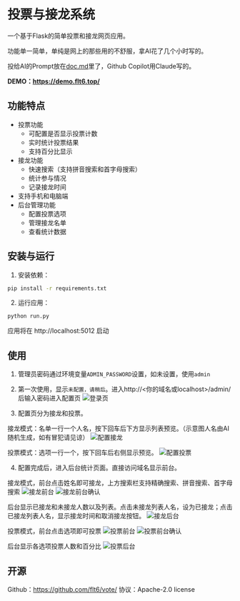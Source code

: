 # 投票与接龙系统

一个基于Flask的简单投票和接龙网页应用。

功能单一简单，单纯是网上的那些用的不舒服，拿AI花了几个小时写的。

投给AI的Prompt放在[doc.md](doc.md)里了，Github Copilot用Claude写的。

**DEMO：https://demo.flt6.top/**


## 功能特点

- 投票功能
  - 可配置是否显示投票计数
  - 实时统计投票结果
  - 支持百分比显示
- 接龙功能
  - 快速搜索（支持拼音搜索和首字母搜索）
  - 统计参与情况
  - 记录接龙时间
- 支持手机和电脑端
- 后台管理功能
  - 配置投票选项
  - 管理接龙名单
  - 查看统计数据

## 安装与运行

1. 安装依赖：
```bash
pip install -r requirements.txt
```

2. 运行应用：
```bash
python run.py
```

应用将在 http://localhost:5012 启动

## 使用

1. 管理员密码通过环境变量`ADMIN_PASSWORD`设置，如未设置，使用`admin`

2. 第一次使用，显示`未配置，请稍后`。进入http://<你的域名或localhost>/admin/后输入密码进入配置页
![登录页](img/login.png)

3. 配置页分为接龙和投票。

接龙模式：名单一行一个人名，按下回车后下方显示列表预览。（示意图人名由AI随机生成，如有冒犯请见谅）
![配置接龙](img/config-1.png)

投票模式：选项一行一个，按下回车后右侧显示预览。
![配置投票](img/config-2.png)

4. 配置完成后，进入后台统计页面。直接访问域名显示前台。

接龙模式，前台点击姓名即可接龙，上方搜索栏支持精确搜索、拼音搜索、首字母搜索
![接龙前台](img/chain.png)
![接龙前台确认](img/chain-confirm.png)

后台显示已接龙和未接龙人数以及列表。点击未接龙列表人名，设为已接龙；点击已接龙列表人名，显示接龙时间和取消接龙按钮。
![接龙后台](img/chain-dashboard.png)

投票模式，前台点击选项即可投票
![投票前台](img/vote.png)
![投票前台确认](img/vote-confirm.png)

后台显示各选项投票人数和百分比
![投票后台](img/vote-dashboard.png)


## 开源

Github：https://github.com/flt6/vote/
协议：Apache-2.0 license